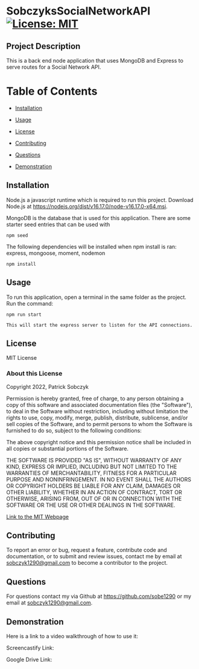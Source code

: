 # SobczyksSocialNetworkAPI [![License: MIT](https://img.shields.io/badge/License-MIT-yellow.svg)](https://opensource.org/licenses/MIT)

  ## Project Description 

  This is a back end node application that uses MongoDB and Express to serve routes for a Social Network API.

  # Table of Contents

  - [Installation](#installation)

  - [Usage](#usage)

  - [License](#license)

  - [Contributing](#contributing)

  - [Questions](#questions)

  - [Demonstration](#demonstration)

    
  ## Installation 

  Node.js a javascript runtime which is required to run this project. Download Node.js at https://nodejs.org/dist/v16.17.0/node-v16.17.0-x64.msi. 

  MongoDB is the database that is used for this application. There are some starter seed entries that can be used with

  ```
  npm seed
  ```
  

  The following dependencies will be installed when npm install is ran: express, mongoose, moment, nodemon

  ```
  npm install
  ```

  ## Usage 

  To run this application, open a terminal in the same folder as the project. Run the command:  
  
  ```
  npm run start
  ```
    This will start the express server to listen for the API connections.

  ## License 

  MIT License

  ### About this License 

  Copyright 2022, Patrick Sobczyk

  Permission is hereby granted, free of charge, to any person obtaining a copy of this software and associated documentation files (the "Software"), to deal in the Software without restriction, including without limitation the rights to use, copy, modify, merge, publish, distribute, sublicense, and/or sell copies of the Software, and to permit persons to whom the Software is furnished to do so, subject to the following conditions:

  The above copyright notice and this permission notice shall be included in all copies or substantial portions of the Software.

  THE SOFTWARE IS PROVIDED "AS IS", WITHOUT WARRANTY OF ANY KIND, EXPRESS OR IMPLIED, INCLUDING BUT NOT LIMITED TO THE WARRANTIES OF MERCHANTABILITY, FITNESS FOR A PARTICULAR PURPOSE AND NONINFRINGEMENT. IN NO EVENT SHALL THE AUTHORS OR COPYRIGHT HOLDERS BE LIABLE FOR ANY CLAIM, DAMAGES OR OTHER LIABILITY, WHETHER IN AN ACTION OF CONTRACT, TORT OR OTHERWISE, ARISING FROM, OUT OF OR IN CONNECTION WITH THE SOFTWARE OR THE USE OR OTHER DEALINGS IN THE SOFTWARE.

  [Link to the MIT Webpage](https://www.mit.edu/~amini/LICENSE.md)

  ## Contributing 

  To report an error or bug, request a feature, contribute code and documentation, or to submit and review issues, contact me by email at sobczyk1290@gmail.com to become a contributor to the project.

  ## Questions 

  For questions contact my via Github at https://github.com/sobe1290 or my email at sobczyk1290@gmail.com.

  ## Demonstration

  Here is a link to a video walkthrough of how to use it:

  Screencastify Link:
  

  Google Drive Link:
  

 
  


  